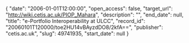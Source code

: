 {
  "date": "2006-01-01T12:00:00", 
  "open_access": false, 
  "target_url": "http://wiki.cetis.ac.uk/PIOP_Mahara", 
  "description": "", 
  "end_date": null, 
  "title": "e-Portfolio Interoperability at ULCC", 
  "record_id": "20060101T120000/toe2HU14vBAyzdDO8/2kfA==", 
  "publisher": "cetis.ac.uk", 
  "slug": 49741935, 
  "start_date": null
}

